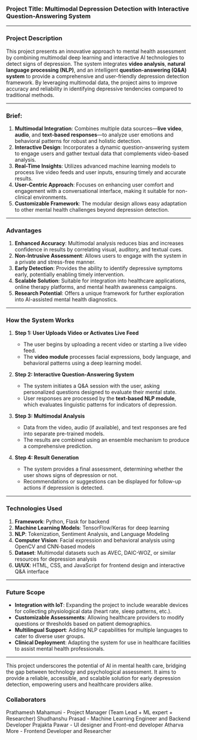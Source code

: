 ### **Project Title**: Multimodal Depression Detection with Interactive Question-Answering System

---

### **Project Description**
This project presents an innovative approach to mental health assessment by combining multimodal deep learning and interactive AI technologies to detect signs of depression. The system integrates **video analysis**, **natural language processing (NLP)**, and an intelligent **question-answering (Q&A) system** to provide a comprehensive and user-friendly depression detection framework. By leveraging multimodal data, the project aims to improve accuracy and reliability in identifying depressive tendencies compared to traditional methods.

---

### **Brief:**
1. **Multimodal Integration**: Combines multiple data sources—**live video**, **audio**, and **text-based responses**—to analyze user emotions and behavioral patterns for robust and holistic detection.
2. **Interactive Design**: Incorporates a dynamic question-answering system to engage users and gather textual data that complements video-based analysis.
3. **Real-Time Insights**: Utilizes advanced machine learning models to process live video feeds and user inputs, ensuring timely and accurate results.
4. **User-Centric Approach**: Focuses on enhancing user comfort and engagement with a conversational interface, making it suitable for non-clinical environments.
5. **Customizable Framework**: The modular design allows easy adaptation to other mental health challenges beyond depression detection.

---

### **Advantages**
1. **Enhanced Accuracy**: Multimodal analysis reduces bias and increases confidence in results by correlating visual, auditory, and textual cues.
2. **Non-Intrusive Assessment**: Allows users to engage with the system in a private and stress-free manner.
3. **Early Detection**: Provides the ability to identify depressive symptoms early, potentially enabling timely intervention.
4. **Scalable Solution**: Suitable for integration into healthcare applications, online therapy platforms, and mental health awareness campaigns.
5. **Research Potential**: Offers a unique framework for further exploration into AI-assisted mental health diagnostics.

---

### **How the System Works**
1. **Step 1: User Uploads Video or Activates Live Feed**
   - The user begins by uploading a recent video or starting a live video feed.
   - The **video module** processes facial expressions, body language, and behavioral patterns using a deep learning model.

2. **Step 2: Interactive Question-Answering System**
   - The system initiates a Q&A session with the user, asking personalized questions designed to evaluate their mental state.
   - User responses are processed by the **text-based NLP module**, which evaluates linguistic patterns for indicators of depression.

3. **Step 3: Multimodal Analysis**
   - Data from the video, audio (if available), and text responses are fed into separate pre-trained models.
   - The results are combined using an ensemble mechanism to produce a comprehensive prediction.

4. **Step 4: Result Generation**
   - The system provides a final assessment, determining whether the user shows signs of depression or not.
   - Recommendations or suggestions can be displayed for follow-up actions if depression is detected.

---

### **Technologies Used**
1. **Framework**: Python, Flask for backend
2. **Machine Learning Models**: TensorFlow/Keras for deep learning
3. **NLP**: Tokenization, Sentiment Analysis, and Language Modeling
4. **Computer Vision**: Facial expression and behavioral analysis using OpenCV and CNN-based models
5. **Dataset**: Multimodal datasets such as AVEC, DAIC-WOZ, or similar resources for depression analysis
6. **UI/UX**: HTML, CSS, and JavaScript for frontend design and interactive Q&A interface

---

### **Future Scope**
- **Integration with IoT**: Expanding the project to include wearable devices for collecting physiological data (heart rate, sleep patterns, etc.).
- **Customizable Assessments**: Allowing healthcare providers to modify questions or thresholds based on patient demographics.
- **Multilingual Support**: Adding NLP capabilities for multiple languages to cater to diverse user groups.
- **Clinical Deployment**: Adapting the system for use in healthcare facilities to assist mental health professionals.

---

This project underscores the potential of AI in mental health care, bridging the gap between technology and psychological assessment. It aims to provide a reliable, accessible, and scalable solution for early depression detection, empowering users and healthcare providers alike.

### **Collaborators**
Prathamesh Mahamuni - Project Manager (Team Lead + ML expert + Researcher)
Shudhanshu Prasad - Machine Learning Engineer and Backend Developer
Prajakta Pawar - UI designer and Front-end developer
Atharva More - Frontend Developer and Researcher

